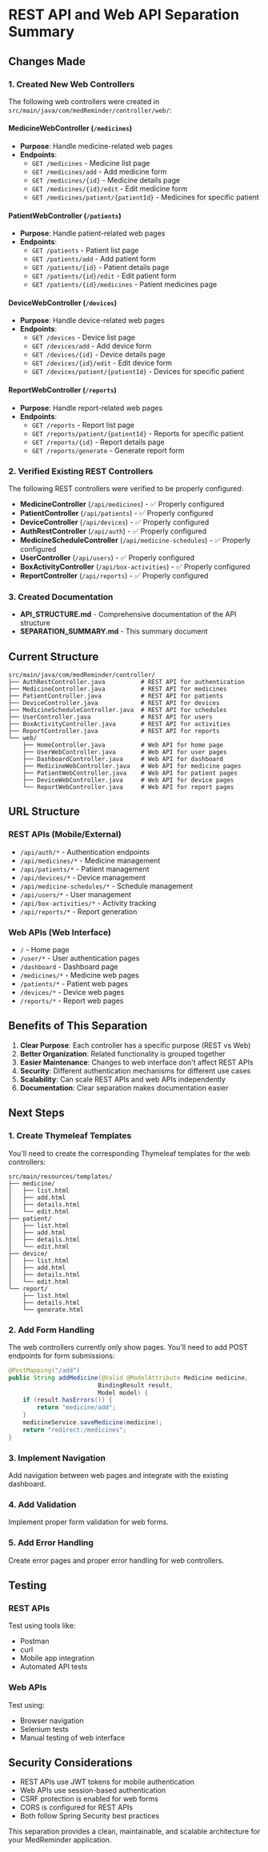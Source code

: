 # REST API and Web API Separation Summary

## Changes Made

### 1. Created New Web Controllers

The following web controllers were created in `src/main/java/com/medReminder/controller/web/`:

#### MedicineWebController (`/medicines`)
- **Purpose**: Handle medicine-related web pages
- **Endpoints**:
  - `GET /medicines` - Medicine list page
  - `GET /medicines/add` - Add medicine form
  - `GET /medicines/{id}` - Medicine details page
  - `GET /medicines/{id}/edit` - Edit medicine form
  - `GET /medicines/patient/{patientId}` - Medicines for specific patient

#### PatientWebController (`/patients`)
- **Purpose**: Handle patient-related web pages
- **Endpoints**:
  - `GET /patients` - Patient list page
  - `GET /patients/add` - Add patient form
  - `GET /patients/{id}` - Patient details page
  - `GET /patients/{id}/edit` - Edit patient form
  - `GET /patients/{id}/medicines` - Patient medicines page

#### DeviceWebController (`/devices`)
- **Purpose**: Handle device-related web pages
- **Endpoints**:
  - `GET /devices` - Device list page
  - `GET /devices/add` - Add device form
  - `GET /devices/{id}` - Device details page
  - `GET /devices/{id}/edit` - Edit device form
  - `GET /devices/patient/{patientId}` - Devices for specific patient

#### ReportWebController (`/reports`)
- **Purpose**: Handle report-related web pages
- **Endpoints**:
  - `GET /reports` - Report list page
  - `GET /reports/patient/{patientId}` - Reports for specific patient
  - `GET /reports/{id}` - Report details page
  - `GET /reports/generate` - Generate report form

### 2. Verified Existing REST Controllers

The following REST controllers were verified to be properly configured:

- **MedicineController** (`/api/medicines`) - ✅ Properly configured
- **PatientController** (`/api/patients`) - ✅ Properly configured
- **DeviceController** (`/api/devices`) - ✅ Properly configured
- **AuthRestController** (`/api/auth`) - ✅ Properly configured
- **MedicineScheduleController** (`/api/medicine-schedules`) - ✅ Properly configured
- **UserController** (`/api/users`) - ✅ Properly configured
- **BoxActivityController** (`/api/box-activities`) - ✅ Properly configured
- **ReportController** (`/api/reports`) - ✅ Properly configured

### 3. Created Documentation

- **API_STRUCTURE.md** - Comprehensive documentation of the API structure
- **SEPARATION_SUMMARY.md** - This summary document

## Current Structure

```
src/main/java/com/medReminder/controller/
├── AuthRestController.java          # REST API for authentication
├── MedicineController.java          # REST API for medicines
├── PatientController.java           # REST API for patients
├── DeviceController.java            # REST API for devices
├── MedicineScheduleController.java  # REST API for schedules
├── UserController.java              # REST API for users
├── BoxActivityController.java       # REST API for activities
├── ReportController.java            # REST API for reports
└── web/
    ├── HomeController.java          # Web API for home page
    ├── UserWebController.java       # Web API for user pages
    ├── DashboardController.java     # Web API for dashboard
    ├── MedicineWebController.java   # Web API for medicine pages
    ├── PatientWebController.java    # Web API for patient pages
    ├── DeviceWebController.java     # Web API for device pages
    └── ReportWebController.java     # Web API for report pages
```

## URL Structure

### REST APIs (Mobile/External)
- `/api/auth/*` - Authentication endpoints
- `/api/medicines/*` - Medicine management
- `/api/patients/*` - Patient management
- `/api/devices/*` - Device management
- `/api/medicine-schedules/*` - Schedule management
- `/api/users/*` - User management
- `/api/box-activities/*` - Activity tracking
- `/api/reports/*` - Report generation

### Web APIs (Web Interface)
- `/` - Home page
- `/user/*` - User authentication pages
- `/dashboard` - Dashboard page
- `/medicines/*` - Medicine web pages
- `/patients/*` - Patient web pages
- `/devices/*` - Device web pages
- `/reports/*` - Report web pages

## Benefits of This Separation

1. **Clear Purpose**: Each controller has a specific purpose (REST vs Web)
2. **Better Organization**: Related functionality is grouped together
3. **Easier Maintenance**: Changes to web interface don't affect REST APIs
4. **Security**: Different authentication mechanisms for different use cases
5. **Scalability**: Can scale REST APIs and web APIs independently
6. **Documentation**: Clear separation makes documentation easier

## Next Steps

### 1. Create Thymeleaf Templates
You'll need to create the corresponding Thymeleaf templates for the web controllers:

```
src/main/resources/templates/
├── medicine/
│   ├── list.html
│   ├── add.html
│   ├── details.html
│   └── edit.html
├── patient/
│   ├── list.html
│   ├── add.html
│   ├── details.html
│   └── edit.html
├── device/
│   ├── list.html
│   ├── add.html
│   ├── details.html
│   └── edit.html
└── report/
    ├── list.html
    ├── details.html
    └── generate.html
```

### 2. Add Form Handling
The web controllers currently only show pages. You'll need to add POST endpoints for form submissions:

```java
@PostMapping("/add")
public String addMedicine(@Valid @ModelAttribute Medicine medicine, 
                         BindingResult result, 
                         Model model) {
    if (result.hasErrors()) {
        return "medicine/add";
    }
    medicineService.saveMedicine(medicine);
    return "redirect:/medicines";
}
```

### 3. Implement Navigation
Add navigation between web pages and integrate with the existing dashboard.

### 4. Add Validation
Implement proper form validation for web forms.

### 5. Add Error Handling
Create error pages and proper error handling for web controllers.

## Testing

### REST APIs
Test using tools like:
- Postman
- curl
- Mobile app integration
- Automated API tests

### Web APIs
Test using:
- Browser navigation
- Selenium tests
- Manual testing of web interface

## Security Considerations

- REST APIs use JWT tokens for mobile authentication
- Web APIs use session-based authentication
- CSRF protection is enabled for web forms
- CORS is configured for REST APIs
- Both follow Spring Security best practices

This separation provides a clean, maintainable, and scalable architecture for your MedReminder application. 